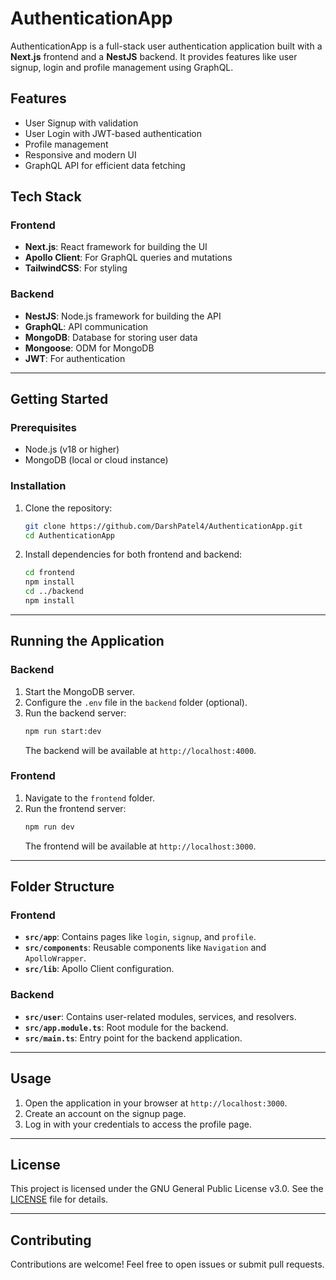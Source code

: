 # AuthenticationApp

AuthenticationApp is a full-stack user authentication application built with a **Next.js** frontend and a **NestJS** backend. It provides features like user signup, login and profile management using GraphQL.

## Features

- User Signup with validation
- User Login with JWT-based authentication
- Profile management
- Responsive and modern UI
- GraphQL API for efficient data fetching

## Tech Stack

### Frontend
- **Next.js**: React framework for building the UI
- **Apollo Client**: For GraphQL queries and mutations
- **TailwindCSS**: For styling

### Backend
- **NestJS**: Node.js framework for building the API
- **GraphQL**: API communication
- **MongoDB**: Database for storing user data
- **Mongoose**: ODM for MongoDB
- **JWT**: For authentication

---

## Getting Started

### Prerequisites
- Node.js (v18 or higher)
- MongoDB (local or cloud instance)

### Installation

1. Clone the repository:
   ```bash
   git clone https://github.com/DarshPatel4/AuthenticationApp.git
   cd AuthenticationApp
   ```

2. Install dependencies for both frontend and backend:
   ```bash
   cd frontend
   npm install
   cd ../backend
   npm install
   ```

---

## Running the Application

### Backend
1. Start the MongoDB server.
2. Configure the `.env` file in the `backend` folder (optional).
3. Run the backend server:
   ```bash
   npm run start:dev
   ```
   The backend will be available at `http://localhost:4000`.

### Frontend
1. Navigate to the `frontend` folder.
2. Run the frontend server:
   ```bash
   npm run dev
   ```
   The frontend will be available at `http://localhost:3000`.

---

## Folder Structure

### Frontend
- **`src/app`**: Contains pages like `login`, `signup`, and `profile`.
- **`src/components`**: Reusable components like `Navigation` and `ApolloWrapper`.
- **`src/lib`**: Apollo Client configuration.

### Backend
- **`src/user`**: Contains user-related modules, services, and resolvers.
- **`src/app.module.ts`**: Root module for the backend.
- **`src/main.ts`**: Entry point for the backend application.

---

## Usage

1. Open the application in your browser at `http://localhost:3000`.
2. Create an account on the signup page.
3. Log in with your credentials to access the profile page.

---

## License

This project is licensed under the GNU General Public License v3.0. See the [LICENSE](./LICENSE) file for details.

---

## Contributing

Contributions are welcome! Feel free to open issues or submit pull requests.
